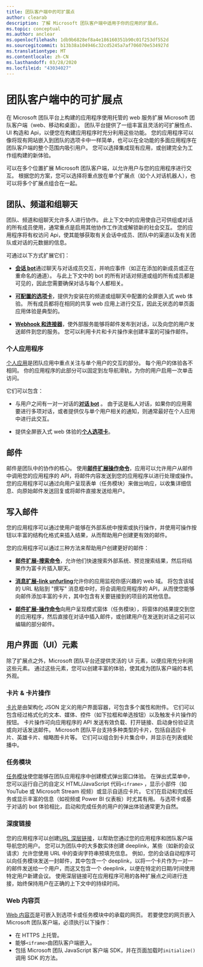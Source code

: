 ```yaml
---
title: 团队客户端中的可扩展点
author: clearab
description: 了解 Microsoft 团队客户端中适用于你的应用的扩展点。
ms.topic: conceptual
ms.author: anclear
ms.openlocfilehash: 1db9b6828ef8a4e186160351b90c01f253df552d
ms.sourcegitcommit: b13b38a104946c32cd5245a7af706070e534927d
ms.translationtype: MT
ms.contentlocale: zh-CN
ms.lasthandoff: 03/28/2020
ms.locfileid: "43034027"
---
```

# <a name="extensible-points-in-the-teams-client"></a>团队客户端中的可扩展点

在 Microsoft 团队平台上构建的应用程序使用托管的 web 服务扩展 Microsoft 团队客户端（web、移动和桌面）。 团队平台提供了一组丰富且灵活的可扩展性点、UI 构造和 Api，以便您在构建应用程序时充分利用这些功能。 您的应用程序可以像将现有网站嵌入到团队的选项卡中一样简单，也可以在全功能的多面应用程序在团队客户端的整个范围内吸引用户。 您可以选择集成现有应用，或创建完全为工作组构建的新体验。

可以在多个位置扩展 Microsoft 团队客户端，以允许用户与您的应用程序进行交互。 根据您的方案，您可以选择将重点放在单个扩展点（如个人对话机器人），也可以将多个扩展点组合在一起。

## <a name="teams-channels-and-group-chats"></a>团队、频道和组聊天

团队、频道和组聊天允许多人进行协作。 此上下文中的应用使自己可供组或对话的所有成员使用，通常重点是启用其他协作工作流或解锁新的社会交互。 您的应用程序将有权访问 Api，使其能够获取有关会话中成员、团队中的渠道以及有关团队或对话的元数据的信息。

可通过以下方式扩展它们：

* [**会话 bot**](~/bots/what-are-bots.md)通过聊天与对话成员交互，并响应事件（如正在添加的新成员或正在重命名的通道）。 与此上下文中的 bot 的所有对话对频道或组的所有成员都是可见的，因此您需要确保对话与每个人都相关。

* [**可配置的选项卡**](~/tabs/what-are-tabs.md)，提供为安装在的频道或组聊天中配置的全屏嵌入式 web 体验。 所有成员都将在相同的共享 web 应用上进行交互，因此无状态的单页面应用体验是典型的。

* [**Webhook 和连接器**](~/webhooks-and-connectors/what-are-webhooks-and-connectors.md)，使外部服务能够将邮件发布到对话，以及向您的用户发送邮件到您的服务。 您可以利用卡片和卡片操作来创建丰富的可操作邮件。

### <a name="personal-apps"></a>个人应用程序

[个人应用](~/concepts/design/personal-apps.md)是团队应用中重点关注与单个用户的交互的部分。 每个用户的体验各不相同。 你的应用程序的此部分可以固定到左导航滑轨，为你的用户启用一次单击访问。

它们可以包含：

* 与用户之间有一对一对话的[**对话 bot**](~/bots/what-are-bots.md) 。 由于这是私人对话，如果你的应用需要进行多项对话，或者提供仅与单个用户相关的通知，则通常最好在个人应用中进行此交互。

* 提供全屏嵌入式 web 体验的[**个人选项卡**](~/tabs/what-are-tabs.md)。

## <a name="messages"></a>邮件

邮件是团队中的协作的核心。 使用[**邮件扩展操作命令**](~/messaging-extensions/what-are-messaging-extensions.md)，应用可以允许用户从邮件中调用您的应用程序的 API，将邮件内容发送到您的应用程序以进行处理或操作。 您的应用程序可以通过向用户呈现表单（任务模块）来做出响应，以收集详细信息、向原始邮件发送回复或将邮件直接发送给用户。

## <a name="writing-messages"></a>写入邮件

您的应用程序可以通过使用户能够在外部系统中搜索或执行操作，并使用可操作按钮以丰富的结构化格式来插入结果，从而帮助用户创建更有效的邮件。

您的应用程序可以通过三种方法来帮助用户创建更好的邮件：

* [**邮件扩展-搜索命令**](~/messaging-extensions/what-are-messaging-extensions.md)，允许他们快速搜索外部系统、预览搜索结果，然后将结果作为富卡片插入聊天。

* [**消息扩展-link unfurling**](~/messaging-extensions/what-are-messaging-extensions.md)允许你的应用监视你感兴趣的 web 域。 将包含该域的 URL 粘贴到 "撰写" 消息框中时，将会调用应用程序的 API，从而使您能够向邮件添加丰富的卡片，其中包含有关要链接到的项目的其他信息。

* [**邮件扩展-操作命令**](~/messaging-extensions/what-are-messaging-extensions.md)向用户呈现模式窗体（任务模块），将窗体的结果提交到您的应用程序，然后直接在对话中插入邮件，或创建用户在发送到对话之前可以编辑的部分邮件。

## <a name="user-interface-ui-elements"></a>用户界面（UI）元素

除了扩展点之外，Microsoft 团队平台还提供灵活的 UI 元素，以便应用充分利用这些元素。 通过这些元素，您可以创建丰富的体验，使其成为团队客户端的本机外观。

### <a name="cards--card-actions"></a>卡片 & 卡片操作

[卡片](~/task-modules-and-cards/what-are-cards.md)是由架构化 JSON 定义的用户界面容器，可包含多个属性和附件。 它们可以包含经过格式化的文本、媒体、控件（如下拉框和单选按钮）以及触发卡片操作的按钮。 卡片操作可向应用程序的 API 发送有效负载、打开链接、启动身份验证流或向对话发送邮件。 Microsoft 团队平台支持多种类型的卡片，包括自适应卡片、英雄卡片、缩略图卡片等。 它们可以组合到卡片集合中，并显示在列表或轮播中。

### <a name="task-modules"></a>任务模块

[任务模块](~/task-modules-and-cards/what-are-task-modules.md)使您能够在团队应用程序中创建模式弹出窗口体验。 在弹出式菜单中，您可以运行自己的自定义 HTML/JavaScript 代码`<iframe>` ，显示小部件（如 YouTube 或 Microsoft Stream 视频）或显示自适应卡片。 它们在启动和完成任务或显示丰富的信息（如视频或 Power BI 仪表板）时尤其有用。 与选项卡或基于对话的 bot 体验相比，启动和完成任务的用户的弹出体验通常更为自然。

### <a name="deep-links"></a>深度链接

您的应用程序可以创建[URL 深层链接](~/concepts/build-and-test/deep-links.md)，以帮助您通过您的应用程序和团队客户端导航您的用户。 您可以为团队中的大多数实体创建 deeplink，某些（如新的会议请求）允许您使用 URL 中的查询字符串预填充信息。 例如，您的会话自动程序可以向任务模块发送一封邮件，其中包含一个 deeplink，以将一个卡片作为一对一的邮件发送给一个用户，而这又包含一个 deeplink，以便在特定的日期/时间使用特定用户新建会议。 使用深层链接可在应用程序可用的各种扩展点之间进行连接，始终保持用户在正确的上下文中的持续时间。

### <a name="web-content-pages"></a>Web 内容页

[Web 内容页](~/tabs/how-to/create-tab-pages/content-page.md)是可嵌入到选项卡或任务模块中的承载的网页。 若要使您的网页嵌入 Microsoft 团队客户端，必须执行以下操作：

* 在 HTTPS 上托管。
* 能够`<iframe>`由团队客户端嵌入。
* 包括 Microsoft 团队 JavaScript 客户端 SDK，并在页面加载时`initialize()`调用 SDK 的方法。
